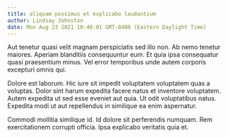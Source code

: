```yaml
---
title: aliquam possimus et explicabo laudantium
author: Lindsay Johnston
date: Mon Aug 23 2021 10:46:01 GMT-0400 (Eastern Daylight Time)
---
```

Aut tenetur quasi velit magnam perspiciatis sed illo non. Ab nemo tenetur maiores. Aperiam blanditiis consequuntur eum. Et quia ipsa consequatur quasi praesentium minus. Vel error temporibus unde autem corporis excepturi omnis qui.

 Dolore est laborum. Hic iure sit impedit voluptatem voluptatem quas a voluptas. Dolor sint harum expedita facere natus et inventore voluptatem. Autem expedita ut sed esse eveniet aut quia. Ut odit voluptatibus natus. Expedita modi ut aut repellendus in similique ea enim aspernatur.

 Commodi mollitia similique id. Id dolore sit perferendis numquam. Rem exercitationem corrupti officia. Ipsa explicabo veritatis quia et.